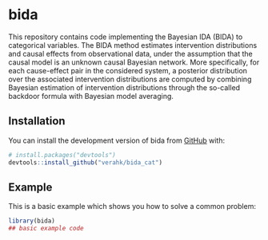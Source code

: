 
# bida
This repository contains code implementing the Bayesian IDA (BIDA) to categorical variables.
The BIDA method estimates intervention distributions and causal effects from observational data, under the assumption that the causal model is an unknown causal Bayesian network. 
More specifically, for each cause-effect pair in the considered system, a posterior distribution over the associated intervention distributions are computed by combining Bayesian estimation of intervention distributions through the so-called backdoor formula with Bayesian model averaging. 


## Installation

You can install the development version of bida from [GitHub](https://github.com/) with:

``` r
# install.packages("devtools")
devtools::install_github("verahk/bida_cat")
```



## Example

This is a basic example which shows you how to solve a common problem:

``` r
library(bida)
## basic example code
```


